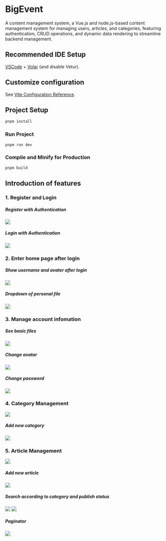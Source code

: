 # BigEvent

 A content management system, a Vue.js and node.js-based content management system for managing users, articles, and categories, featuring authentication, CRUD operations, and dynamic data rendering to streamline backend management.

## Recommended IDE Setup

[VSCode](https://code.visualstudio.com/) + [Volar](https://marketplace.visualstudio.com/items?itemName=Vue.volar) (and disable Vetur).

## Customize configuration

See [Vite Configuration Reference](https://vite.dev/config/).

## Project Setup

```sh
pnpm install
```

### Run Project

```sh
pnpm run dev
```

### Compile and Minify for Production

```sh
pnpm build
```
## Introduction of features

### 1. Register and Login

##### Register with Authentication
![](./assets/register.png)

##### Login with Authentication
![](./assets/login.png)

### 2. Enter home page after login

##### Show username and avater after login
![](./assets/layout.png)

##### Dropdown of personal file
![](./assets/personal.png)

### 3. Manage account infomation

##### See basic files
![](./assets/basic.png)

##### Change avatar
![](./assets/changeAvatar.png)

##### Change password
![](./assets/changePassword.png)

### 4. Category Management
![](./assets/category.png)

##### Add new category
![](./assets/addCate.png)

### 5. Article Management
![](./assets/article.png)

##### Add new article
![](./assets/addArt.png)

##### Search according to category and publish status
![](./assets/artCate.png)
![](./assets/pubStatus.png)
##### Paginator
![](./assets/paginator.png)



